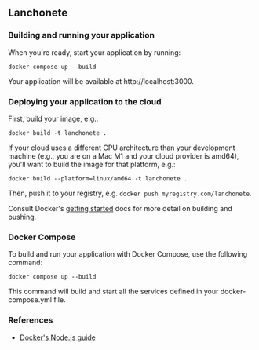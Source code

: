 ## Lanchonete

### Building and running your application

When you're ready, start your application by running:
```shell
docker compose up --build
```

Your application will be available at http://localhost:3000.

### Deploying your application to the cloud

First, build your image, e.g.:
```shell
docker build -t lanchonete .
```

If your cloud uses a different CPU architecture than your development
machine (e.g., you are on a Mac M1 and your cloud provider is amd64),
you'll want to build the image for that platform, e.g.:
```shell
docker build --platform=linux/amd64 -t lanchonete .
```

Then, push it to your registry, e.g. `docker push myregistry.com/lanchonete`.

Consult Docker's [getting started](https://docs.docker.com/go/get-started-sharing/)
docs for more detail on building and pushing.

### Docker Compose

To build and run your application with Docker Compose, use the following command:

```shell
docker compose up --build
```

This command will build and start all the services defined in your docker-compose.yml file.

### References
* [Docker's Node.js guide](https://docs.docker.com/language/nodejs/)
